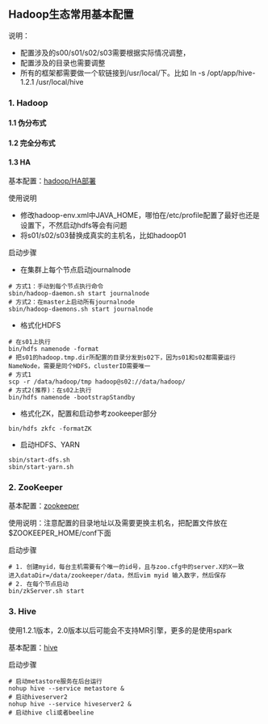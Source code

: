 ## Hadoop生态常用基本配置
说明：
- 配置涉及的s00/s01/s02/s03需要根据实际情况调整，
- 配置涉及的目录也需要调整
- 所有的框架都需要做一个软链接到/usr/local/下。比如 ln -s /opt/app/hive-1.2.1 /usr/local/hive

### 1. Hadoop
#### 1.1 伪分布式
#### 1.2 完全分布式
#### 1.3 HA
基本配置：[hadoop/HA部署](https://github.com/fancyChuan/bigdata-learn/tree/master/环境搭建/hadoop/HA部署)

使用说明
- 修改hadoop-env.xml中JAVA_HOME，哪怕在/etc/profile配置了最好也还是设置下，不然启动hdfs等会有问题
- 将s01/s02/s03替换成真实的主机名，比如hadoop01

启动步骤
- 在集群上每个节点启动journalnode
```
# 方式1：手动到每个节点执行命令
sbin/hadoop-daemon.sh start journalnode
# 方式2：在master上启动所有journalnode
sbin/hadoop-daemons.sh start journalnode
```
- 格式化HDFS
```
# 在s01上执行
bin/hdfs namenode -format
# 把s01的hadoop.tmp.dir所配置的目录分发到s02下，因为s01和s02都需要运行NameNode，需要是同个HDFS，clusterID需要唯一
# 方式1
scp -r /data/hadoop/tmp hadoop@s02://data/hadoop/
# 方式2(推荐)：在s02上执行
bin/hdfs namenode -bootstrapStandby
```
- 格式化ZK，配置和启动参考zookeeper部分
```
bin/hdfs zkfc -formatZK
```
- 启动HDFS、YARN
```
sbin/start-dfs.sh
sbin/start-yarn.sh
```

### 2. ZooKeeper
基本配置：[zookeeper](https://github.com/fancyChuan/bigdata-learn/tree/master/环境搭建/zookeeper)

使用说明：注意配置的目录地址以及需要更换主机名，把配置文件放在 $ZOOKEEPER_HOME/conf下面

启动步骤
```
# 1. 创建myid，每台主机需要有个唯一的id号，且与zoo.cfg中的server.X的X一致
进入dataDir=/data/zookeeper/data，然后vim myid 输入数字，然后保存
# 2. 在每个节点启动
bin/zkServer.sh start
```

### 3. Hive
使用1.2.1版本，2.0版本以后可能会不支持MR引擎，更多的是使用spark

基本配置：[hive](https://github.com/fancyChuan/bigdata-learn/tree/master/环境搭建/hive)

启动步骤
```
# 启动metastore服务在后台运行
nohup hive --service metastore &
# 启动hiveserver2
nohup hive --service hiveserver2 &
# 启动hive cli或者beeline
```